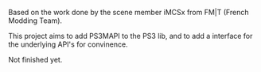 Based on the work done by the scene member iMCSx from FM|T (French Modding Team).

This project aims to add PS3MAPI to the PS3 lib, and to add a interface for the underlying API's for convinence. 

Not finished yet.
